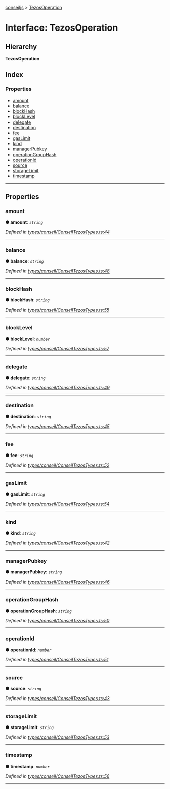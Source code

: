 [conseiljs](../README.md) > [TezosOperation](../interfaces/tezosoperation.md)

# Interface: TezosOperation

## Hierarchy

**TezosOperation**

## Index

### Properties

* [amount](tezosoperation.md#amount)
* [balance](tezosoperation.md#balance)
* [blockHash](tezosoperation.md#blockhash)
* [blockLevel](tezosoperation.md#blocklevel)
* [delegate](tezosoperation.md#delegate)
* [destination](tezosoperation.md#destination)
* [fee](tezosoperation.md#fee)
* [gasLimit](tezosoperation.md#gaslimit)
* [kind](tezosoperation.md#kind)
* [managerPubkey](tezosoperation.md#managerpubkey)
* [operationGroupHash](tezosoperation.md#operationgrouphash)
* [operationId](tezosoperation.md#operationid)
* [source](tezosoperation.md#source)
* [storageLimit](tezosoperation.md#storagelimit)
* [timestamp](tezosoperation.md#timestamp)

---

## Properties

<a id="amount"></a>

###  amount

**● amount**: *`string`*

*Defined in [types/conseil/ConseilTezosTypes.ts:44](https://github.com/Cryptonomic/ConseilJS/blob/e4b4aa7/src/types/conseil/ConseilTezosTypes.ts#L44)*

___
<a id="balance"></a>

###  balance

**● balance**: *`string`*

*Defined in [types/conseil/ConseilTezosTypes.ts:48](https://github.com/Cryptonomic/ConseilJS/blob/e4b4aa7/src/types/conseil/ConseilTezosTypes.ts#L48)*

___
<a id="blockhash"></a>

###  blockHash

**● blockHash**: *`string`*

*Defined in [types/conseil/ConseilTezosTypes.ts:55](https://github.com/Cryptonomic/ConseilJS/blob/e4b4aa7/src/types/conseil/ConseilTezosTypes.ts#L55)*

___
<a id="blocklevel"></a>

###  blockLevel

**● blockLevel**: *`number`*

*Defined in [types/conseil/ConseilTezosTypes.ts:57](https://github.com/Cryptonomic/ConseilJS/blob/e4b4aa7/src/types/conseil/ConseilTezosTypes.ts#L57)*

___
<a id="delegate"></a>

###  delegate

**● delegate**: *`string`*

*Defined in [types/conseil/ConseilTezosTypes.ts:49](https://github.com/Cryptonomic/ConseilJS/blob/e4b4aa7/src/types/conseil/ConseilTezosTypes.ts#L49)*

___
<a id="destination"></a>

###  destination

**● destination**: *`string`*

*Defined in [types/conseil/ConseilTezosTypes.ts:45](https://github.com/Cryptonomic/ConseilJS/blob/e4b4aa7/src/types/conseil/ConseilTezosTypes.ts#L45)*

___
<a id="fee"></a>

###  fee

**● fee**: *`string`*

*Defined in [types/conseil/ConseilTezosTypes.ts:52](https://github.com/Cryptonomic/ConseilJS/blob/e4b4aa7/src/types/conseil/ConseilTezosTypes.ts#L52)*

___
<a id="gaslimit"></a>

###  gasLimit

**● gasLimit**: *`string`*

*Defined in [types/conseil/ConseilTezosTypes.ts:54](https://github.com/Cryptonomic/ConseilJS/blob/e4b4aa7/src/types/conseil/ConseilTezosTypes.ts#L54)*

___
<a id="kind"></a>

###  kind

**● kind**: *`string`*

*Defined in [types/conseil/ConseilTezosTypes.ts:42](https://github.com/Cryptonomic/ConseilJS/blob/e4b4aa7/src/types/conseil/ConseilTezosTypes.ts#L42)*

___
<a id="managerpubkey"></a>

###  managerPubkey

**● managerPubkey**: *`string`*

*Defined in [types/conseil/ConseilTezosTypes.ts:46](https://github.com/Cryptonomic/ConseilJS/blob/e4b4aa7/src/types/conseil/ConseilTezosTypes.ts#L46)*

___
<a id="operationgrouphash"></a>

###  operationGroupHash

**● operationGroupHash**: *`string`*

*Defined in [types/conseil/ConseilTezosTypes.ts:50](https://github.com/Cryptonomic/ConseilJS/blob/e4b4aa7/src/types/conseil/ConseilTezosTypes.ts#L50)*

___
<a id="operationid"></a>

###  operationId

**● operationId**: *`number`*

*Defined in [types/conseil/ConseilTezosTypes.ts:51](https://github.com/Cryptonomic/ConseilJS/blob/e4b4aa7/src/types/conseil/ConseilTezosTypes.ts#L51)*

___
<a id="source"></a>

###  source

**● source**: *`string`*

*Defined in [types/conseil/ConseilTezosTypes.ts:43](https://github.com/Cryptonomic/ConseilJS/blob/e4b4aa7/src/types/conseil/ConseilTezosTypes.ts#L43)*

___
<a id="storagelimit"></a>

###  storageLimit

**● storageLimit**: *`string`*

*Defined in [types/conseil/ConseilTezosTypes.ts:53](https://github.com/Cryptonomic/ConseilJS/blob/e4b4aa7/src/types/conseil/ConseilTezosTypes.ts#L53)*

___
<a id="timestamp"></a>

###  timestamp

**● timestamp**: *`number`*

*Defined in [types/conseil/ConseilTezosTypes.ts:56](https://github.com/Cryptonomic/ConseilJS/blob/e4b4aa7/src/types/conseil/ConseilTezosTypes.ts#L56)*

___

